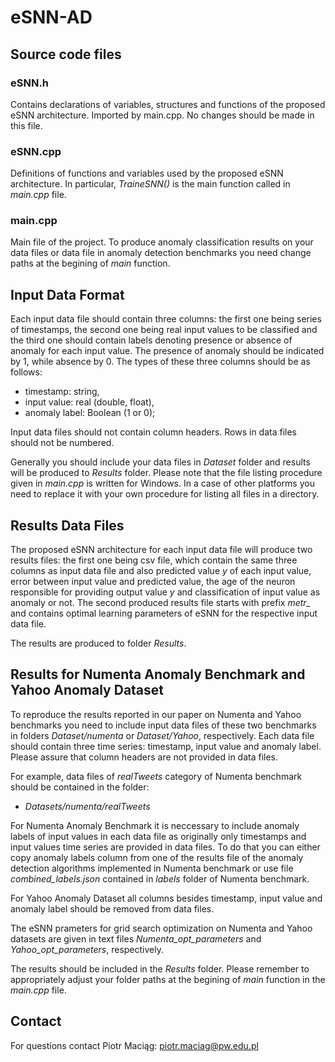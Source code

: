 # eSNN-AD

## Source code files

### eSNN.h

Contains declarations of variables, structures and functions of the proposed eSNN architecture. Imported by main.cpp. No changes should be made in this file.

### eSNN.cpp

Definitions of functions and variables used by the proposed eSNN architecture. In particular, *TraineSNN()* is the main function called in *main.cpp* file.

### main.cpp

Main file of the project. To produce anomaly classification results on your data files or data file in anomaly detection benchmarks you need change paths at the begining of *main* function. 


## Input Data Format

Each input data file should contain three columns: the first one being series of timestamps, the second one being real input values to be classified and the third one should contain labels denoting presence or absence of anomaly for each input value. The presence of anomaly should be indicated by 1, while absence by 0. The types of these three columns should be as follows:
  * timestamp: string,
  * input value: real (double, float),
  * anomaly label: Boolean (1 or 0);
  
Input data files should not contain column headers. Rows in data files should not be numbered. 

Generally you should include your data files in *Dataset* folder and results will be produced to *Results* folder. Please note that the file listing procedure given in *main.cpp* is written for Windows. In a case of other platforms you need to replace it with your own procedure for listing all files in a directory.

## Results Data Files

The proposed eSNN architecture for each input data file will produce two results files: the first one being csv file, which contain the same three columns as input data file and also predicted value *y* of each input value, error between input value and predicted value, the age of the neuron responsible for providing output value *y* and classification of input value as anomaly or not. The second produced results file starts with prefix *metr_* and contains optimal learning parameters of eSNN for the respective input data file.

The results are produced to folder *Results*.

## Results for Numenta Anomaly Benchmark and Yahoo Anomaly Dataset

To reproduce the results reported in our paper on Numenta and Yahoo benchmarks you need to include input data files of these two benchmarks in folders *Dataset/numenta* or *Dataset/Yahoo*, respectively. Each data file should contain three time series: timestamp, input value and anomaly label. Please assure that column headers are not provided in data files.

For example, data files of *realTweets* category of Numenta benchmark should be contained in the folder:
  * *Datasets/numenta/realTweets*

For Numenta Anomaly Benchmark it is neccessary to include anomaly labels of input values in each data file as originally only timestamps and input values time series are provided in data files. To do that you can either copy anomaly labels column from one of the results file of the anomaly detection algorithms implemented in Numenta benchmark or use file *combined_labels.json* contained in *labels* folder of Numenta benchmark. 

For Yahoo Anomaly Dataset all columns besides timestamp, input value and anomaly label should be removed from data files.  

The eSNN prameters for grid search optimization on Numenta and Yahoo datasets are given in text files *Numenta_opt_parameters* and *Yahoo_opt_parameters*, respectively. 

The results should be included in the *Results* folder. Please remember to appropriately adjust your folder paths at the begining of *main* function in the *main.cpp* file.

## Contact

For questions contact Piotr Maciąg: piotr.maciag@pw.edu.pl
